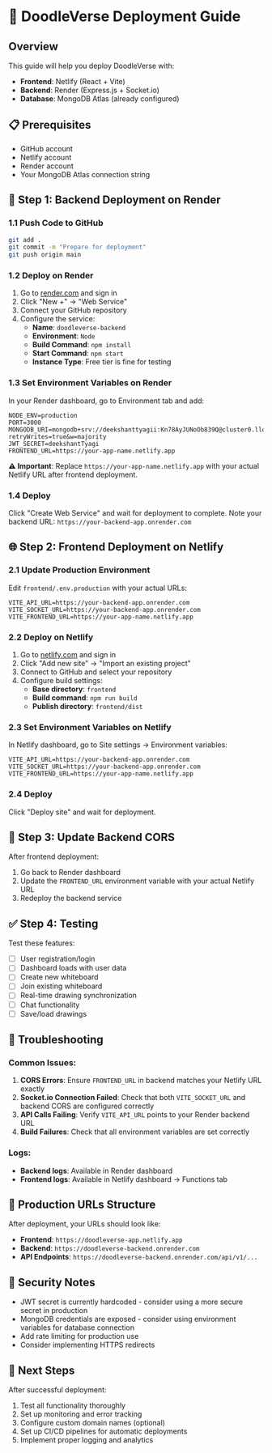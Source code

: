 # 🚀 DoodleVerse Deployment Guide

## Overview
This guide will help you deploy DoodleVerse with:
- **Frontend**: Netlify (React + Vite)
- **Backend**: Render (Express.js + Socket.io)
- **Database**: MongoDB Atlas (already configured)

## 📋 Prerequisites
- GitHub account
- Netlify account
- Render account
- Your MongoDB Atlas connection string

## 🔧 Step 1: Backend Deployment on Render

### 1.1 Push Code to GitHub
```bash
git add .
git commit -m "Prepare for deployment"
git push origin main
```

### 1.2 Deploy on Render
1. Go to [render.com](https://render.com) and sign in
2. Click "New +" → "Web Service"
3. Connect your GitHub repository
4. Configure the service:
   - **Name**: `doodleverse-backend`
   - **Environment**: `Node`
   - **Build Command**: `npm install`
   - **Start Command**: `npm start`
   - **Instance Type**: Free tier is fine for testing

### 1.3 Set Environment Variables on Render
In your Render dashboard, go to Environment tab and add:
```
NODE_ENV=production
PORT=3000
MONGODB_URI=mongodb+srv://deekshanttyagii:Kn78AyJUNoOb839Q@cluster0.llq7g.mongodb.net/doodleProject?retryWrites=true&w=majority
JWT_SECRET=deekshantTyagi
FRONTEND_URL=https://your-app-name.netlify.app
```

**⚠️ Important**: Replace `https://your-app-name.netlify.app` with your actual Netlify URL after frontend deployment.

### 1.4 Deploy
Click "Create Web Service" and wait for deployment to complete.
Note your backend URL: `https://your-backend-app.onrender.com`

## 🌐 Step 2: Frontend Deployment on Netlify

### 2.1 Update Production Environment
Edit `frontend/.env.production` with your actual URLs:
```env
VITE_API_URL=https://your-backend-app.onrender.com
VITE_SOCKET_URL=https://your-backend-app.onrender.com
VITE_FRONTEND_URL=https://your-app-name.netlify.app
```

### 2.2 Deploy on Netlify
1. Go to [netlify.com](https://netlify.com) and sign in
2. Click "Add new site" → "Import an existing project"
3. Connect to GitHub and select your repository
4. Configure build settings:
   - **Base directory**: `frontend`
   - **Build command**: `npm run build`
   - **Publish directory**: `frontend/dist`

### 2.3 Set Environment Variables on Netlify
In Netlify dashboard, go to Site settings → Environment variables:
```
VITE_API_URL=https://your-backend-app.onrender.com
VITE_SOCKET_URL=https://your-backend-app.onrender.com
VITE_FRONTEND_URL=https://your-app-name.netlify.app
```

### 2.4 Deploy
Click "Deploy site" and wait for deployment.

## 🔄 Step 3: Update Backend CORS

After frontend deployment:
1. Go back to Render dashboard
2. Update the `FRONTEND_URL` environment variable with your actual Netlify URL
3. Redeploy the backend service

## ✅ Step 4: Testing

Test these features:
- [ ] User registration/login
- [ ] Dashboard loads with user data
- [ ] Create new whiteboard
- [ ] Join existing whiteboard
- [ ] Real-time drawing synchronization
- [ ] Chat functionality
- [ ] Save/load drawings

## 🔧 Troubleshooting

### Common Issues:

1. **CORS Errors**: Ensure `FRONTEND_URL` in backend matches your Netlify URL exactly
2. **Socket.io Connection Failed**: Check that both `VITE_SOCKET_URL` and backend CORS are configured correctly
3. **API Calls Failing**: Verify `VITE_API_URL` points to your Render backend URL
4. **Build Failures**: Check that all environment variables are set correctly

### Logs:
- **Backend logs**: Available in Render dashboard
- **Frontend logs**: Available in Netlify dashboard → Functions tab

## 🎯 Production URLs Structure

After deployment, your URLs should look like:
- **Frontend**: `https://doodleverse-app.netlify.app`
- **Backend**: `https://doodleverse-backend.onrender.com`
- **API Endpoints**: `https://doodleverse-backend.onrender.com/api/v1/...`

## 🔐 Security Notes

- JWT secret is currently hardcoded - consider using a more secure secret in production
- MongoDB credentials are exposed - consider using environment variables for database connection
- Add rate limiting for production use
- Consider implementing HTTPS redirects

## 📱 Next Steps

After successful deployment:
1. Test all functionality thoroughly
2. Set up monitoring and error tracking
3. Configure custom domain names (optional)
4. Set up CI/CD pipelines for automatic deployments
5. Implement proper logging and analytics
